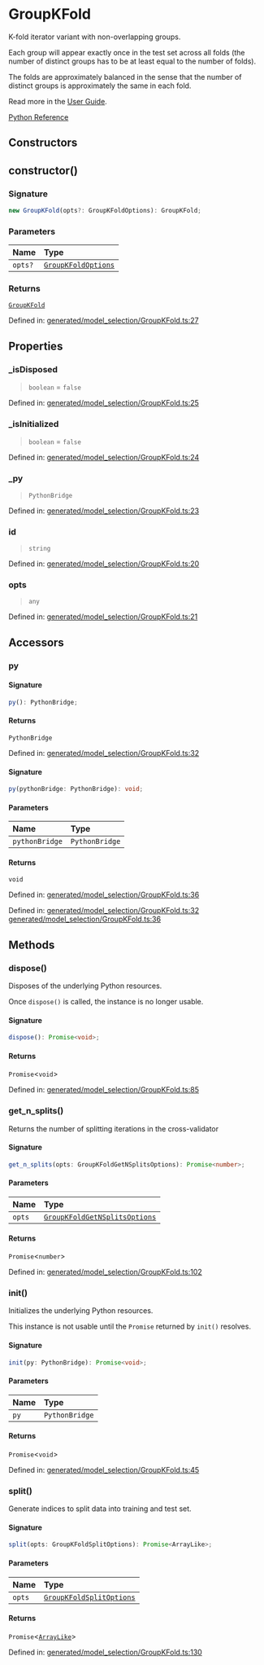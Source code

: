 # GroupKFold

K-fold iterator variant with non-overlapping groups.

Each group will appear exactly once in the test set across all folds (the number of distinct groups has to be at least equal to the number of folds).

The folds are approximately balanced in the sense that the number of distinct groups is approximately the same in each fold.

Read more in the [User Guide](../cross_validation.html#group-k-fold).

[Python Reference](https://scikit-learn.org/stable/modules/generated/sklearn.model_selection.GroupKFold.html)

## Constructors

## constructor()

### Signature

```ts
new GroupKFold(opts?: GroupKFoldOptions): GroupKFold;
```

### Parameters

| Name | Type |
| :------ | :------ |
| `opts?` | [`GroupKFoldOptions`](../interfaces/GroupKFoldOptions.md) |

### Returns

[`GroupKFold`](GroupKFold.md)

Defined in:  [generated/model\_selection/GroupKFold.ts:27](https://github.com/transitive-bullshit/scikit-learn-ts/blob/b59c1ff/packages/sklearn/src/generated/model_selection/GroupKFold.ts#L27)

## Properties

### \_isDisposed

> `boolean`  = `false`

Defined in:  [generated/model\_selection/GroupKFold.ts:25](https://github.com/transitive-bullshit/scikit-learn-ts/blob/b59c1ff/packages/sklearn/src/generated/model_selection/GroupKFold.ts#L25)

### \_isInitialized

> `boolean`  = `false`

Defined in:  [generated/model\_selection/GroupKFold.ts:24](https://github.com/transitive-bullshit/scikit-learn-ts/blob/b59c1ff/packages/sklearn/src/generated/model_selection/GroupKFold.ts#L24)

### \_py

> `PythonBridge`

Defined in:  [generated/model\_selection/GroupKFold.ts:23](https://github.com/transitive-bullshit/scikit-learn-ts/blob/b59c1ff/packages/sklearn/src/generated/model_selection/GroupKFold.ts#L23)

### id

> `string`

Defined in:  [generated/model\_selection/GroupKFold.ts:20](https://github.com/transitive-bullshit/scikit-learn-ts/blob/b59c1ff/packages/sklearn/src/generated/model_selection/GroupKFold.ts#L20)

### opts

> `any`

Defined in:  [generated/model\_selection/GroupKFold.ts:21](https://github.com/transitive-bullshit/scikit-learn-ts/blob/b59c1ff/packages/sklearn/src/generated/model_selection/GroupKFold.ts#L21)

## Accessors

### py

#### Signature

```ts
py(): PythonBridge;
```

#### Returns

`PythonBridge`

Defined in:  [generated/model\_selection/GroupKFold.ts:32](https://github.com/transitive-bullshit/scikit-learn-ts/blob/b59c1ff/packages/sklearn/src/generated/model_selection/GroupKFold.ts#L32)

#### Signature

```ts
py(pythonBridge: PythonBridge): void;
```

#### Parameters

| Name | Type |
| :------ | :------ |
| `pythonBridge` | `PythonBridge` |

#### Returns

`void`

Defined in:  [generated/model\_selection/GroupKFold.ts:36](https://github.com/transitive-bullshit/scikit-learn-ts/blob/b59c1ff/packages/sklearn/src/generated/model_selection/GroupKFold.ts#L36)

Defined in:  [generated/model\_selection/GroupKFold.ts:32](https://github.com/transitive-bullshit/scikit-learn-ts/blob/b59c1ff/packages/sklearn/src/generated/model_selection/GroupKFold.ts#L32) [generated/model\_selection/GroupKFold.ts:36](https://github.com/transitive-bullshit/scikit-learn-ts/blob/b59c1ff/packages/sklearn/src/generated/model_selection/GroupKFold.ts#L36)

## Methods

### dispose()

Disposes of the underlying Python resources.

Once `dispose()` is called, the instance is no longer usable.

#### Signature

```ts
dispose(): Promise<void>;
```

#### Returns

`Promise`\<`void`\>

Defined in:  [generated/model\_selection/GroupKFold.ts:85](https://github.com/transitive-bullshit/scikit-learn-ts/blob/b59c1ff/packages/sklearn/src/generated/model_selection/GroupKFold.ts#L85)

### get\_n\_splits()

Returns the number of splitting iterations in the cross-validator

#### Signature

```ts
get_n_splits(opts: GroupKFoldGetNSplitsOptions): Promise<number>;
```

#### Parameters

| Name | Type |
| :------ | :------ |
| `opts` | [`GroupKFoldGetNSplitsOptions`](../interfaces/GroupKFoldGetNSplitsOptions.md) |

#### Returns

`Promise`\<`number`\>

Defined in:  [generated/model\_selection/GroupKFold.ts:102](https://github.com/transitive-bullshit/scikit-learn-ts/blob/b59c1ff/packages/sklearn/src/generated/model_selection/GroupKFold.ts#L102)

### init()

Initializes the underlying Python resources.

This instance is not usable until the `Promise` returned by `init()` resolves.

#### Signature

```ts
init(py: PythonBridge): Promise<void>;
```

#### Parameters

| Name | Type |
| :------ | :------ |
| `py` | `PythonBridge` |

#### Returns

`Promise`\<`void`\>

Defined in:  [generated/model\_selection/GroupKFold.ts:45](https://github.com/transitive-bullshit/scikit-learn-ts/blob/b59c1ff/packages/sklearn/src/generated/model_selection/GroupKFold.ts#L45)

### split()

Generate indices to split data into training and test set.

#### Signature

```ts
split(opts: GroupKFoldSplitOptions): Promise<ArrayLike>;
```

#### Parameters

| Name | Type |
| :------ | :------ |
| `opts` | [`GroupKFoldSplitOptions`](../interfaces/GroupKFoldSplitOptions.md) |

#### Returns

`Promise`\<[`ArrayLike`](../types/ArrayLike.md)\>

Defined in:  [generated/model\_selection/GroupKFold.ts:130](https://github.com/transitive-bullshit/scikit-learn-ts/blob/b59c1ff/packages/sklearn/src/generated/model_selection/GroupKFold.ts#L130)
